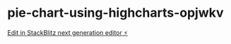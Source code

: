 # pie-chart-using-highcharts-opjwkv

[Edit in StackBlitz next generation editor ⚡️](https://stackblitz.com/~/github.com/meichingko/pie-chart-using-highcharts-opjwkv)